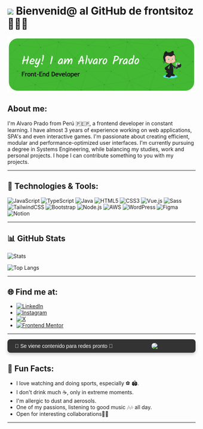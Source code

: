 # <img src="https://media.giphy.com/media/v1.Y2lkPTc5MGI3NjExYWI0MDY3MDBmOTVjOWFmNjRlOTY2MmQwZjM1M2ViYjZiNDczNjJjMiZlcD12MV91c2VyX2Zhdm9yaXRlcyZjdD1z/OvDUoPmWcL3H83zpR5/giphy.gif" width="100"/> Bienvenid@ al GitHub de frontsitoz 👨🏻‍💻</h1>

![Banner de Frontsitoz](github-header-image.png)
## About me:
I'm Alvaro Prado from Perú 
🇵🇪🇵, a frontend developer in constant learning. I have almost 3 years of experience working on web applications, SPA's and even interactive games. I'm passionate about creating efficient, modular and performance-optimized user interfaces. I'm currently pursuing a degree in Systems Engineering, while balancing my studies, work and personal projects. I hope I can contribute something to you with my projects.

---

## 🚀 Technologies & Tools:
![JavaScript](https://img.shields.io/badge/-JavaScript-333333?style=flat&logo=javascript) 
![TypeScript](https://img.shields.io/badge/-TypeScript-333333?style=flat&logo=typescript) 
![Java](https://img.shields.io/badge/-Java-333333?style=flat&logo=openjdk&logoColor=orange)
![HTML5](https://img.shields.io/badge/-HTML5-333333?style=flat&logo=html5) 
![CSS3](https://img.shields.io/badge/-CSS3-333333?style=flat&logo=css3) 
![Vue.js](https://img.shields.io/badge/-Vue.js-333333?style=flat&logo=vue.js) 
![Sass](https://img.shields.io/badge/-Sass-333333?style=flat&logo=sass) 
![TailwindCSS](https://img.shields.io/badge/-TailwindCSS-333333?style=flat&logo=tailwind-css) 
![Bootstrap](https://img.shields.io/badge/-Bootstrap-333333?style=flat&logo=bootstrap) 
![Node.js](https://img.shields.io/badge/-Node.js-333333?style=flat&logo=node.js) 
![AWS](https://img.shields.io/badge/Amazon_AWS-232F3E?style=flat&logo=amazon-web-services&logoColor=white) 
![WordPress](https://img.shields.io/badge/-WordPress-333333?style=flat&logo=wordpress) 
![Figma](https://img.shields.io/badge/-Figma-333333?style=flat&logo=figma)
![Notion](https://img.shields.io/badge/-Notion-333333?style=flat&logo=notion)

---
## 📊 GitHub Stats


![Stats](https://github-readme-stats.vercel.app/api?username=frontsitoz&include_all_commits=true&count_private=true&show_icons=true&theme=dark)


![Top Langs](https://github-readme-stats.vercel.app/api/top-langs/?username=frontsitoz&hide=python,cython,vue,scss&theme=dark)

---

## 🌐 Find me at:
- [![LinkedIn](https://img.shields.io/badge/-LinkedIn-333333?style=flat&logo=Linkedin&logoColor=0077B5)](https://www.linkedin.com/in/alvaro-prado-tenorio/)
- [![Instagram](https://img.shields.io/badge/-Instagram-333333?style=flat&logo=Instagram&logoColor=E4405F)](https://www.instagram.com/)
- [![X](https://img.shields.io/badge/-Twitter-333333?style=flat&logo=X&logoColor=1DA1F2)](https://x.com/frontsitoz)
- [![Frontend Mentor](https://img.shields.io/badge/-Frontend%20Mentor-333333?style=flat&logo=frontend-mentor)](https://www.frontendmentor.io/profile/frontsitoz)

---

<div style="border-radius: 8px; padding: 10px; background-color: #333; display: flex; align-items: center; justify-content: space-between; box-shadow: 0 4px 8px rgba(0, 0, 0, 0.2);">
  <span style="font-size: 14px; color: #fff; font-family: 'Poppins', sans-serif; padding-left: 10px;  flex-wrap-">
    🚀 Se viene contenido para redes pronto 🚀
  </span>
  <img src="https://media.giphy.com/media/v1.Y2lkPTc5MGI3NjExMTU1MzllZDg4OWEzMGMyNWU1Nzc2ZGQxMjE5YTIwMmFjMmJjOTZiOSZlcD12MV91c2VyX2Zhdm9yaXRlcyZjdD1n/2IudUHdI075HL02Pkk/giphy.gif" width="100" style="border-radius: 8px; margin-left: 10px; margin-right: 8px" />
</div>


## 🎯 Fun Facts:
- I love watching and doing sports, especially ⚽️ 🏟️.
- I don't drink much ☕️, only in extreme moments.
- I'm allergic to dust and aerosols.
- One of my passions, listening to good music 🎶🎶 all day.
- Open for interesting collaborations🤝🏼

---



